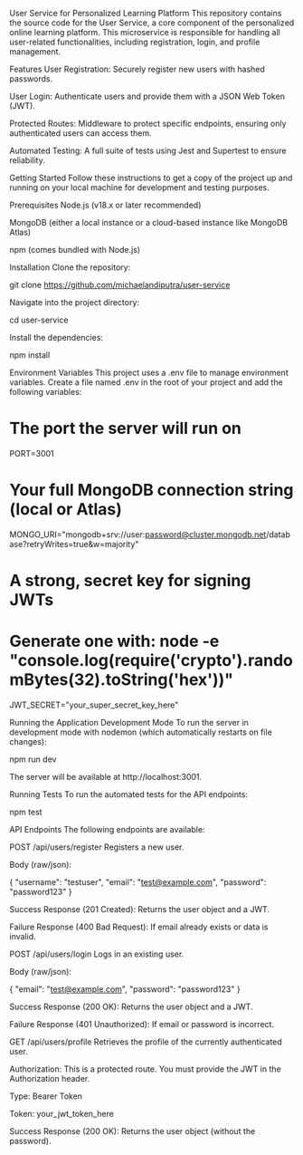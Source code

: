 User Service for Personalized Learning Platform
This repository contains the source code for the User Service, a core component of the personalized online learning platform. This microservice is responsible for handling all user-related functionalities, including registration, login, and profile management.

Features
User Registration: Securely register new users with hashed passwords.

User Login: Authenticate users and provide them with a JSON Web Token (JWT).

Protected Routes: Middleware to protect specific endpoints, ensuring only authenticated users can access them.

Automated Testing: A full suite of tests using Jest and Supertest to ensure reliability.

Getting Started
Follow these instructions to get a copy of the project up and running on your local machine for development and testing purposes.

Prerequisites
Node.js (v18.x or later recommended)

MongoDB (either a local instance or a cloud-based instance like MongoDB Atlas)

npm (comes bundled with Node.js)

Installation
Clone the repository:

git clone https://github.com/michaelandiputra/user-service

Navigate into the project directory:

cd user-service

Install the dependencies:

npm install

Environment Variables
This project uses a .env file to manage environment variables. Create a file named .env in the root of your project and add the following variables:

# The port the server will run on
PORT=3001

# Your full MongoDB connection string (local or Atlas)
MONGO_URI="mongodb+srv://user:password@cluster.mongodb.net/database?retryWrites=true&w=majority"

# A strong, secret key for signing JWTs
# Generate one with: node -e "console.log(require('crypto').randomBytes(32).toString('hex'))"
JWT_SECRET="your_super_secret_key_here"

Running the Application
Development Mode
To run the server in development mode with nodemon (which automatically restarts on file changes):

npm run dev

The server will be available at http://localhost:3001.

Running Tests
To run the automated tests for the API endpoints:

npm test

API Endpoints
The following endpoints are available:

POST /api/users/register
Registers a new user.

Body (raw/json):

{
  "username": "testuser",
  "email": "test@example.com",
  "password": "password123"
}

Success Response (201 Created): Returns the user object and a JWT.

Failure Response (400 Bad Request): If email already exists or data is invalid.

POST /api/users/login
Logs in an existing user.

Body (raw/json):

{
  "email": "test@example.com",
  "password": "password123"
}

Success Response (200 OK): Returns the user object and a JWT.

Failure Response (401 Unauthorized): If email or password is incorrect.

GET /api/users/profile
Retrieves the profile of the currently authenticated user.

Authorization: This is a protected route. You must provide the JWT in the Authorization header.

Type: Bearer Token

Token: your_jwt_token_here

Success Response (200 OK): Returns the user object (without the password).
